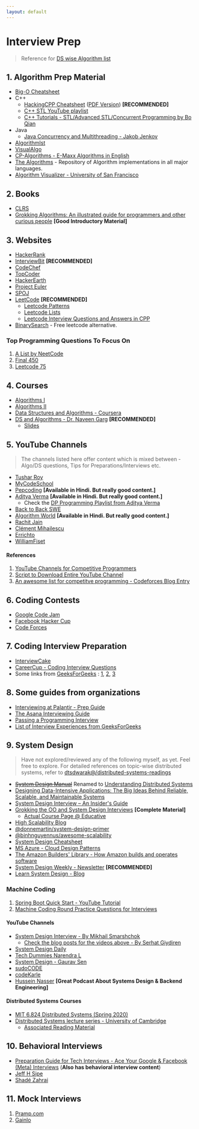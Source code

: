 ```yaml
---
layout: default
---
```


# Interview Prep

> Reference for [DS wise Algorithm list](https://github.com/dtsdwarak/algorithms/blob/master/interview_prep/Algorithms.md)

## 1. Algorithm Prep Material

* [Big-O Cheatsheet](https://www.bigocheatsheet.com/)
* C++
  - [HackingCPP Cheatsheet](https://hackingcpp.com/cpp/cheat_sheets.html) ([PDF Version](https://www.dropbox.com/s/9u6rx7oaxsumwxb/Hacking_CPP_Cheatsheet.pdf?dl=0)) **[RECOMMENDED]**
  - [C++ STL YouTube playlist](https://www.youtube.com/playlist?list=PL_dsdStdDXbq8BTjGdUEWgWYFWYP6pwYb)
  - [C++ Tutorials - STL/Advanced STL/Concurrent Programming by Bo Qian](https://www.youtube.com/user/BoQianTheProgrammer/playlists)
* Java
  - [Java Concurrency and Multithreading - Jakob Jenkov](https://www.youtube.com/playlist?list=PLL8woMHwr36EDxjUoCzboZjedsnhLP1j4)
* [AlgorithmIst](https://algorithmist.com/wiki/Main_Page)
* [VisualAlgo](https://visualgo.net/en)
* [CP-Algorithms - E-Maxx Algorithms in English](https://cp-algorithms.com/)
* [The Algorithms](https://the-algorithms.com/) - Repository of Algorithm implementations in all major languages.
* [Algorithm Visualizer - University of San Francisco](https://www.cs.usfca.edu/~galles/visualization/Algorithms.html)

## 2. Books

* [CLRS](https://en.wikipedia.org/wiki/Introduction_to_Algorithms)
* [Grokking Algorithms: An illustrated guide for programmers and other curious people](https://www.goodreads.com/book/show/22847284-grokking-algorithms-an-illustrated-guide-for-programmers-and-other-curio) **[Good Introductory Material]**

## 3. Websites

* [HackerRank](https://www.hackerrank.com/)
* [InterviewBit](https://www.interviewbit.com/) **[RECOMMENDED]**
* [CodeChef](https://www.codechef.com/)
* [TopCoder](https://www.topcoder.com/)
* [HackerEarth](https://www.hackerearth.com/)
* [Project Euler](https://projecteuler.net/)
* [SPOJ](http://www.spoj.com/)
* [LeetCode](https://leetcode.com/problemset/algorithms/) **[RECOMMENDED]**
  - [Leetcode Patterns](https://seanprashad.com/leetcode-patterns/)
  - [Leetcode Lists](./LEETCODE.md)
  - [Leetcode Interview Questions and Answers in CPP](https://www.dropbox.com/s/5zibon9fybmrqdl/InterviewQuestions.pdf?dl=0)
* [BinarySearch](https://binarysearch.com/) - Free leetcode alternative.

### Top Programming Questions To Focus On

1. [A List by NeetCode](https://neetcode.io/)
2. [Final 450](https://docs.google.com/spreadsheets/d/1g0inu7IWriyujP3J3jK-H9jmoSg_aDEi/edit?usp=sharing&ouid=117912746833392353256&rtpof=true&sd=true)
3. [Leetcode 75](https://docs.google.com/spreadsheets/d/1BMW9G5thqoFLPomJfr42O6u7mxqLYp_DZfCz-FW1n9M/edit?usp=sharing)

## 4. Courses

* [Algorithms I](https://www.coursera.org/course/algs4partI)
* [Algorithms II](https://www.coursera.org/course/algs4partII)
* [Data Structures and Algorithms - Coursera](https://www.coursera.org/specializations/data-structures-algorithms)
* [DS and Algorithms - Dr. Naveen Garg](https://www.youtube.com/playlist?list=PLBF3763AF2E1C572F) **[RECOMMENDED]**
  - [Slides](https://www.dropbox.com/sh/enpo1ilzc11m4r7/AADNMl9_1xCy25b_xbO8oLaLa?dl=0)

## 5. YouTube Channels

> The channels listed here offer content which is mixed between - Algo/DS questions, Tips for Preparations/Interviews etc.

* [Tushar Roy](https://www.youtube.com/user/tusharroy2525/videos)
* [MyCodeSchool](https://www.youtube.com/user/mycodeschool/videos)
* [Pepcoding](https://www.youtube.com/channel/UC7rNzgC2fEBVpb-q_acpsmw) **[Available in Hindi. But really good content.]**
* [Aditya Verma](https://www.youtube.com/c/AdityaVermaTheProgrammingLord/featured) **[Available in Hindi. But really good content.]**
  - Check the [DP Programming Playlist from Aditya Verma](https://youtube.com/playlist?list=PL_z_8CaSLPWekqhdCPmFohncHwz8TY2Go)
* [Back to Back SWE](https://www.youtube.com/channel/UCmJz2DV1a3yfgrR7GqRtUUA)
* [Algorithm World](https://www.youtube.com/channel/UCyOeSe6gYd9vYpSetIrM-5A) **[Available in Hindi. But really good content.]**
* [Rachit Jain](https://www.youtube.com/channel/UC9fDC_eBh9e_bogw87DbGKQ)
* [Clément Mihailescu](https://www.youtube.com/channel/UCaO6VoaYJv4kS-TQO_M-N_g)
* [Errichto](https://www.youtube.com/c/Errichto/videos)
* [WilliamFiset](https://www.youtube.com/c/WilliamFiset-videos)

#### References 

1. [YouTube Channels for Competitive Programmers](https://codeforces.com/topic/43738/en6)
2. [Script to Download Entire YouTube Channel](https://gist.github.com/dtsdwarak/b65ce205a59d95bd0739fcdb2f33dfec)
3. [An awesome list for competitve programming - Codeforces Blog Entry](https://codeforces.com/blog/entry/23054)

## 6. Coding Contests

* [Google Code Jam](https://codingcompetitions.withgoogle.com/codejam)
* [Facebook Hacker Cup](https://www.facebook.com/hackercup/)
* [Code Forces](http://codeforces.com/)

## 7. Coding Interview Preparation
* [InterviewCake](https://www.interviewcake.com/)
* [CareerCup - Coding Interview Questions](https://www.careercup.com/page?pid=coding-interview-questions)
* Some links from [GeeksForGeeks](http://www.geeksforgeeks.org/) : [1](http://www.geeksforgeeks.org/top-10-algorithms-in-interview-questions/), [2](http://www.geeksforgeeks.org/top-algorithms-and-data-structures-for-competitive-programming/), [3](http://www.geeksforgeeks.org/top-25-interview-questions/)

## 8. Some guides from organizations

* [Interviewing at Palantir - Prep Guide](https://www.palantir.com/getting-hired/)
* [The Asana Interviewing Guide](https://blog.asana.com/2016/03/asana-engineering-interview-guide/)
* [Passing a Programming Interview](http://blog.triplebyte.com/how-to-pass-a-programming-interview)
* [List of Interview Experiences from GeeksForGeeks](http://www.geeksforgeeks.org/about/interview-corner/)

## 9. System Design

> Have not explored/reviewed any of the following myself, as yet. Feel free to explore. For detailed references on topic-wise distributed systems, refer to [dtsdwarak@/distributed-systems-readings](https://dtsdwarak.github.io/distributed-systems-readings/)

* ~~[System Design Manual](https://systemdesignmanual.com/)~~ Renamed to [Understanding Distributed Systems](https://understandingdistributed.systems/)
* [Designing Data-Intensive Applications: The Big Ideas Behind Reliable, Scalable, and Maintainable Systems](https://www.amazon.in/Designing-Data-Intensive-Applications-Reliable-Maintainable/dp/9352135245/)
* [System Design Interview – An Insider's Guide](https://www.goodreads.com/book/show/54109255-system-design-interview-an-insider-s-guide)
* [Grokking the OO and System Design Interviews](https://dtsdwarak.github.io/system-design/) **[Complete Material]**
  - [Actual Course Page @ Educative](https://www.educative.io/courses/grokking-the-system-design-interview)
* [High Scalability Blog](http://highscalability.com/)
* [@donnemartin/system-design-primer](https://github.com/donnemartin/system-design-primer)
* [@binhnguyennus/awesome-scalability](https://github.com/binhnguyennus/awesome-scalability)
* [System Design Cheatsheet](https://gist.github.com/vasanthk/485d1c25737e8e72759f)
* [MS Azure - Cloud Design Patterns](https://docs.microsoft.com/en-us/azure/architecture/patterns/)
* [The Amazon Builders' Library - How Amazon builds and operates software](https://aws.amazon.com/builders-library/)
* [System Design Weekly - Newsletter](https://mitelman.engineering/system-design-weekly/) **[RECOMMENDED]**
* [Learn System Design - Blog](https://learnsystemdesign.blogspot.com/)

### Machine Coding

1. [Spring Boot Quick Start - YouTube Tutorial](https://www.youtube.com/playlist?list=PLqq-6Pq4lTTbx8p2oCgcAQGQyqN8XeA1x)
2. [Machine Coding Round Practice Questions for Interviews](https://workat.tech/machine-coding/article/how-to-practice-for-machine-coding-kp0oj3sw2jca)

#### YouTube Channels

* [System Design Interview - By Mikhail Smarshchok](https://www.youtube.com/c/SystemDesignInterview/featured)
  - [Check the blog posts for the videos above - By Serhat Giydiren](https://serhatgiydiren.github.io/)
* [System Design Daily](https://www.youtube.com/channel/UC-nf8kVIeRMAzW3SRMzJ8-g/videos)
* [Tech Dummies Narendra L](https://www.youtube.com/c/TechDummiesNarendraL/videos)
* [System Design - Gaurav Sen](https://www.youtube.com/playlist?list=PLMCXHnjXnTnvo6alSjVkgxV-VH6EPyvoX)
* [sudoCODE](https://www.youtube.com/c/sudoCODE/videos)
* [codeKarle](https://www.youtube.com/playlist?list=PLhgw50vUymycJPN6ZbGTpVKAJ0cL4OEH3)
* [Hussein Nasser](https://www.youtube.com/c/HusseinNasser-software-engineering/videos) **[Great Podcast About Systems Design & Backend Engineering]**

#### Distributed Systems Courses

* [MIT 6.824 Distributed Systems (Spring 2020)](https://www.youtube.com/playlist?list=PLrw6a1wE39_tb2fErI4-WkMbsvGQk9_UB)
* [Distributed Systems lecture series - University of Cambridge](https://www.youtube.com/playlist?list=PLeKd45zvjcDFUEv_ohr_HdUFe97RItdiB)
  - [Associated Reading Material](https://www.cl.cam.ac.uk/teaching/2021/ConcDisSys/dist-sys-notes.pdf)

## 10. Behavioral Interviews

* [Preparation Guide for Tech Interviews - Ace Your Google & Facebook (Meta) Interviews](https://serhatgiydiren.github.io/preparation-guide-for-tech-interviews) (**Also has behavioral interview content**)
* [Jeff H Sipe](https://www.youtube.com/c/JeffHSipe/videos)
* [Shadé Zahrai](https://www.youtube.com/c/ShadeZahrai)

## 11. Mock Interviews

1. [Pramp.com](https://www.pramp.com/#/)
2. [Gainlo](http://www.gainlo.co/#!/)
